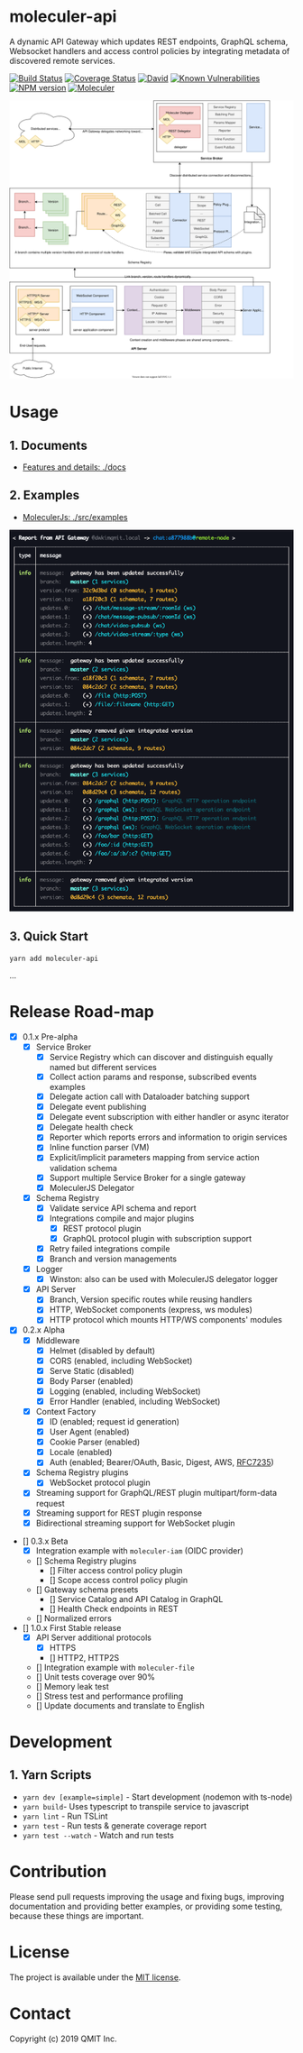 # moleculer-api

A dynamic API Gateway which updates REST endpoints, GraphQL schema, Websocket handlers and access control policies by integrating metadata of discovered remote services.

[![Build Status](https://travis-ci.org/qmit-pro/moleculer-api.svg?branch=master)](https://travis-ci.org/qmit-pro/moleculer-api)
[![Coverage Status](https://coveralls.io/repos/github/qmit-pro/moleculer-api/badge.svg?branch=master)](https://coveralls.io/github/qmit-pro/moleculer-api?branch=master)
[![David](https://img.shields.io/david/qmit-pro/moleculer-api.svg)](https://david-dm.org/qmit-pro/moleculer-api)
[![Known Vulnerabilities](https://snyk.io/test/github/qmit-pro/moleculer-api/badge.svg)](https://snyk.io/test/github/qmit-pro/moleculer-api)
[![NPM version](https://img.shields.io/npm/v/moleculer-api.svg)](https://www.npmjs.com/package/moleculer-api)
[![Moleculer](https://badgen.net/badge/Powered%20by/Moleculer/0e83cd)](https://moleculer.services)

![Project Architecture Diagram](./docs/diagram.svg)

# Usage
## 1. Documents
- [Features and details: ./docs](./docs)

## 2. Examples
- [MoleculerJs: ./src/examples](https://github.com/qmit-pro/moleculer-api/tree/master/src/examples)

![Project Architecture Diagram](./docs/report.png)

## 3. Quick Start
```
yarn add moleculer-api
```
...


# Release Road-map
- [x] 0.1.x Pre-alpha
    - [x] Service Broker
        - [x] Service Registry which can discover and distinguish equally named but different services
        - [x] Collect action params and response, subscribed events examples
        - [x] Delegate action call with Dataloader batching support
        - [x] Delegate event publishing
        - [x] Delegate event subscription with either handler or async iterator
        - [x] Delegate health check
        - [x] Reporter which reports errors and information to origin services
        - [x] Inline function parser (VM)
        - [x] Explicit/implicit parameters mapping from service action validation schema 
        - [x] Support multiple Service Broker for a single gateway
        - [x] MoleculerJS Delegator
    - [x] Schema Registry
        - [x] Validate service API schema and report
        - [x] Integrations compile and major plugins
            - [x] REST protocol plugin
            - [x] GraphQL protocol plugin with subscription support
        - [x] Retry failed integrations compile
        - [x] Branch and version managements
    - [x] Logger
        - [x] Winston: also can be used with MoleculerJS delegator logger
    - [x] API Server
        - [x] Branch, Version specific routes while reusing handlers
        - [x] HTTP, WebSocket components (express, ws modules)
        - [x] HTTP protocol which mounts HTTP/WS components' modules
- [x] 0.2.x Alpha
    - [x] Middleware
      - [x] Helmet (disabled by default)
      - [x] CORS (enabled, including WebSocket)
      - [x] Serve Static (disabled)
      - [x] Body Parser (enabled)
      - [x] Logging (enabled, including WebSocket)
      - [x] Error Handler (enabled, including WebSocket)
    - [X] Context Factory
      - [x] ID (enabled; request id generation)
      - [x] User Agent (enabled)
      - [x] Cookie Parser (enabled)
      - [x] Locale (enabled)
      - [x] Auth (enabled; Bearer/OAuth, Basic, Digest, AWS, [RFC7235](https://tools.ietf.org/html/rfc7235))
    - [x] Schema Registry plugins
        - [x] WebSocket protocol plugin
    - [x] Streaming support for GraphQL/REST plugin multipart/form-data request
    - [x] Streaming support for REST plugin response
    - [x] Bidirectional streaming support for WebSocket plugin
- [] 0.3.x Beta
    - [x] Integration example with `moleculer-iam` (OIDC provider)
    - [] Schema Registry plugins
        - [] Filter access control policy plugin
        - [] Scope access control policy plugin
    - [] Gateway schema presets
        - [] Service Catalog and API Catalog in GraphQL
        - [] Health Check endpoints in REST
    - [] Normalized errors
- [] 1.0.x First Stable release
    - [x] API Server additional protocols
        - [x] HTTPS
        - [] HTTP2, HTTP2S
    - [] Integration example with `moleculer-file`
    - [] Unit tests coverage over 90%
    - [] Memory leak test
    - [] Stress test and performance profiling
    - [] Update documents and translate to English


# Development
## 1. Yarn Scripts
- `yarn dev [example=simple]` - Start development (nodemon with ts-node)
- `yarn build`- Uses typescript to transpile service to javascript
- `yarn lint` - Run TSLint
- `yarn test` - Run tests & generate coverage report
- `yarn test --watch` - Watch and run tests


# Contribution
Please send pull requests improving the usage and fixing bugs, improving documentation and providing better examples, or providing some testing, because these things are important.


# License
The project is available under the [MIT license](https://tldrlegal.com/license/mit-license).


# Contact
Copyright (c) 2019 QMIT Inc.
